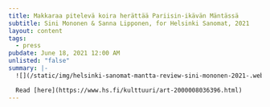 ```yaml
---
title: Makkaraa pitelevä koira herättää Pariisin-ikävän Mäntässä
subtitle: Sini Mononen & Sanna Lipponen, for Helsinki Sanomat, 2021
layout: content
tags:
  - press
pubdate: June 18, 2021 12:00 AM
unlisted: "false"
summary: |-
  ![](/static/img/helsinki-sanomat-mantta-review-sini-mononen-2021-.webp)

  Read [here](https://www.hs.fi/kulttuuri/art-2000008036396.html)
---
```


